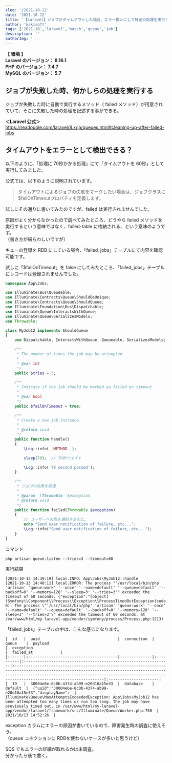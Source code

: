 ```yaml
---
slug: '/2021-10-12'
date: '2021-10-12'
title: '【Laravel】ジョブがタイムアウトした場合、エラー扱いにして特定の処理を実行する事はできない？'
author: 'kakisoft'
tags: ['2021-10','laravel','batch','queue','job']
description: ''
authorImg: ''
---
```


**【 環境 】**  
**Laravel のバージョン： 8.16.1**  
**PHP のバージョン： 7.4.7**  
**MySQL のバージョン： 5.7**  


## ジョブが失敗した時、何かしらの処理を実行する
ジョブが失敗した時に自動で実行するメソッド（ failed メソッド）が用意されていて、そこに失敗した時の処理を記述する事ができる。  

**＜Laravel 公式＞**  
https://readouble.com/laravel/8.x/ja/queues.html#cleaning-up-after-failed-jobs  


## タイムアウトをエラーとして検出できる？
以下のように、「処理に 70秒かかる処理」にて「タイムアウトを 60秒」として実行してみました。  

公式では、以下のように説明されています。

> タイムアウトによるジョブの失敗をマークしたい場合は、ジョブクラスに$failOnTimeoutプロパティを定義します。

試しにその通りに書いてみたのですが、failed は実行されませんでした。  

原因がよく分からなかったので調べてみたところ、どうやら failed メソッドを実行するという意味ではなく、failed-table に格納される、という意味のようです。  
（書き方が紛らわしいですが）  

キューの登録を RDB にしている場合、「failed_jobs」テーブルにて内容を確認可能です。  

試しに「$failOnTimeout」を false にしてみたところ、「failed_jobs」テーブルにレコードは登録されませんでした。  

```php
namespace App\Jobs;

use Illuminate\Bus\Queueable;
use Illuminate\Contracts\Queue\ShouldBeUnique;
use Illuminate\Contracts\Queue\ShouldQueue;
use Illuminate\Foundation\Bus\Dispatchable;
use Illuminate\Queue\InteractsWithQueue;
use Illuminate\Queue\SerializesModels;
use Throwable;

class MyJob12 implements ShouldQueue
{
    use Dispatchable, InteractsWithQueue, Queueable, SerializesModels;

    /**
     * The number of times the job may be attempted.
     *
     * @var int
     */
    public $tries = 3;

    /**
     * Indicate if the job should be marked as failed on timeout.
     *
     * @var bool
     */
    public $failOnTimeout = true;

    /**
     * Create a new job instance.
     *
     * @return void
     */
    public function handle()
    {
        \Log::info(__METHOD__);

        sleep(70);  // 70秒ウェイト

        \Log::info('70 second passed');
    }

    /**
     * ジョブの失敗を処理
     *
     * @param  \Throwable  $exception
     * @return void
     */
    public function failed(Throwable $exception)
    {
        // ユーザーへ失敗を通知するなど…
        echo "Send user notification of failure, etc...";
        \Log::info("Send user notification of failure, etc...");
    }
}
```

コマンド
```
php artisan queue:listen --tries=3 --timeout=60
```

実行結果
```log
[2021-10-13 14:39:19] local.INFO: App\Jobs\MyJob12::handle  
[2021-10-13 14:40:11] local.ERROR: The process "'/usr/local/bin/php' 'artisan' 'queue:work' '--once' '--name=default' '--queue=default' '--backoff=0' '--memory=128' '--sleep=3' '--tries=3'" exceeded the timeout of 60 seconds. {"exception":"[object] (Symfony\\Component\\Process\\Exception\\ProcessTimedOutException(code: 0): The process \"'/usr/local/bin/php' 'artisan' 'queue:work' '--once' '--name=default' '--queue=default' '--backoff=0' '--memory=128' '--sleep=3' '--tries=3'\" exceeded the timeout of 60 seconds. at /var/www/html/my-laravel-app/vendor/symfony/process/Process.php:1213)
```

「failed_jobs」テーブルの中は、こんな感じになります。  

```
|  id   |  uuid                                  |  connection  |  queue    |  payload                                                        |  exception                                                                                                                                                                                                                                               |  failed_at            |
|:------|:---------------------------------------|:-------------|:----------|:----------------------------------------------------------------|:---------------------------------------------------------------------------------------------------------------------------------------------------------------------------------------------------------------------------------------------------------|:----------------------|
|  19   |  30004e6e-8c0b-4374-ab99-e20d10a15e33  |  database    |  default  |  {"uuid":"30004e6e-8c0b-4374-ab99-e20d10a15e33","displayName":  |  Illuminate\Queue\MaxAttemptsExceededException: App\Jobs\MyJob12 has been attempted too many times or run too long. The job may have previously timed out. in /var/www/html/my-laravel-app/vendor/laravel/framework/src/Illuminate/Queue/Worker.php:750  |  2021/10/13 14:52:26  |
```

exception カラムにエラーの原因が書いているので、障害発生時の調査に使えそう。  
（queue コネクションに RDBを使わないケースが多いと思うけど）  

SQS でもエラーの詳細が取れるかは未調査。  
分かったら後で書く。  



